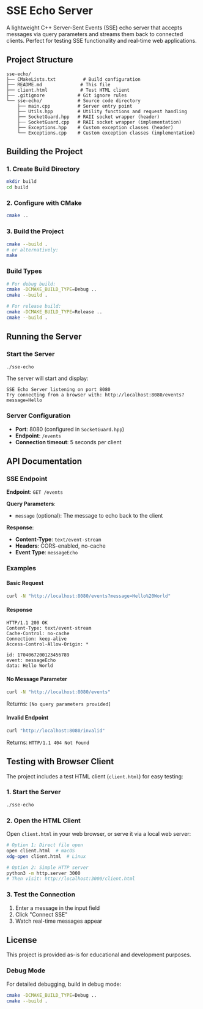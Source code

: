 # SSE Echo Server

A lightweight C++ Server-Sent Events (SSE) echo server that accepts messages via query parameters and streams them back to connected clients. Perfect for testing SSE functionality and real-time web applications.


## Project Structure

```
sse-echo/
├── CMakeLists.txt          # Build configuration
├── README.md              # This file
├── client.html            # Test HTML client
├── .gitignore            # Git ignore rules
└── sse-echo/             # Source code directory
    ├── main.cpp          # Server entry point
    ├── Utils.hpp         # Utility functions and request handling
    ├── SocketGuard.hpp   # RAII socket wrapper (header)
    ├── SocketGuard.cpp   # RAII socket wrapper (implementation)
    ├── Exceptions.hpp    # Custom exception classes (header)
    └── Exceptions.cpp    # Custom exception classes (implementation)
```

## Building the Project

### 1. Create Build Directory
```bash
mkdir build
cd build
```

### 2. Configure with CMake
```bash
cmake ..
```

### 3. Build the Project
```bash
cmake --build .
# or alternatively:
make
```

### Build Types

```bash
# For debug build:
cmake -DCMAKE_BUILD_TYPE=Debug ..
cmake --build .

# For release build:
cmake -DCMAKE_BUILD_TYPE=Release ..
cmake --build .
```

## Running the Server

### Start the Server

```bash
./sse-echo
```

The server will start and display:

```
SSE Echo Server listening on port 8080
Try connecting from a browser with: http://localhost:8080/events?message=Hello
```

### Server Configuration

- **Port**: 8080 (configured in `SocketGuard.hpp`)
- **Endpoint**: `/events`
- **Connection timeout**: 5 seconds per client

## API Documentation

### SSE Endpoint

**Endpoint**: `GET /events`

**Query Parameters**:
- `message` (optional): The message to echo back to the client

**Response**:
- **Content-Type**: `text/event-stream`
- **Headers**: CORS-enabled, no-cache
- **Event Type**: `messageEcho`

### Examples

#### Basic Request
```bash
curl -N "http://localhost:8080/events?message=Hello%20World"
```

#### Response
```
HTTP/1.1 200 OK
Content-Type: text/event-stream
Cache-Control: no-cache
Connection: keep-alive
Access-Control-Allow-Origin: *

id: 1704067200123456789
event: messageEcho
data: Hello World

```

#### No Message Parameter
```bash
curl -N "http://localhost:8080/events"
```
Returns: `[No query parameters provided]`

#### Invalid Endpoint
```bash
curl "http://localhost:8080/invalid"
```
Returns: `HTTP/1.1 404 Not Found`

## Testing with Browser Client

The project includes a test HTML client (`client.html`) for easy testing:

### 1. Start the Server
```bash
./sse-echo
```

### 2. Open the HTML Client
Open `client.html` in your web browser, or serve it via a local web server:

```bash
# Option 1: Direct file open
open client.html  # macOS
xdg-open client.html  # Linux

# Option 2: Simple HTTP server
python3 -m http.server 3000
# Then visit: http://localhost:3000/client.html
```

### 3. Test the Connection
1. Enter a message in the input field
2. Click "Connect SSE"
3. Watch real-time messages appear

## License

This project is provided as-is for educational and development purposes.


### Debug Mode

For detailed debugging, build in debug mode:
```bash
cmake -DCMAKE_BUILD_TYPE=Debug ..
cmake --build .
```

